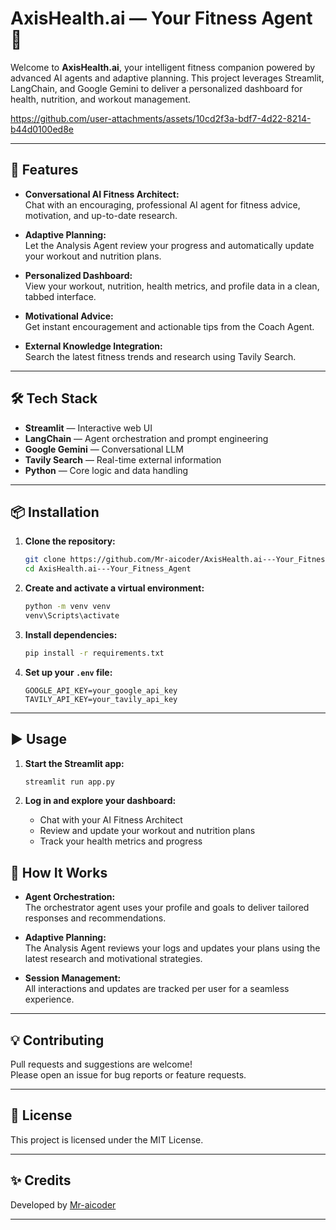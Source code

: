 # AxisHealth.ai — Your Fitness Agent 🤖

Welcome to **AxisHealth.ai**, your intelligent fitness companion powered by advanced AI agents and adaptive planning. This project leverages Streamlit, LangChain, and Google Gemini to deliver a personalized dashboard for health, nutrition, and workout management.

https://github.com/user-attachments/assets/10cd2f3a-bdf7-4d22-8214-b44d0100ed8e

---

## 🚀 Features

- **Conversational AI Fitness Architect:**  
  Chat with an encouraging, professional AI agent for fitness advice, motivation, and up-to-date research.

- **Adaptive Planning:**  
  Let the Analysis Agent review your progress and automatically update your workout and nutrition plans.

- **Personalized Dashboard:**  
  View your workout, nutrition, health metrics, and profile data in a clean, tabbed interface.

- **Motivational Advice:**  
  Get instant encouragement and actionable tips from the Coach Agent.

- **External Knowledge Integration:**  
  Search the latest fitness trends and research using Tavily Search.

---

## 🛠️ Tech Stack

- **Streamlit** — Interactive web UI
- **LangChain** — Agent orchestration and prompt engineering
- **Google Gemini** — Conversational LLM
- **Tavily Search** — Real-time external information
- **Python** — Core logic and data handling

---

## 📦 Installation

1. **Clone the repository:**
   ```bash
   git clone https://github.com/Mr-aicoder/AxisHealth.ai---Your_Fitness_Agent.git
   cd AxisHealth.ai---Your_Fitness_Agent
   ```

2. **Create and activate a virtual environment:**
   ```bash
   python -m venv venv
   venv\Scripts\activate
   ```

3. **Install dependencies:**
   ```bash
   pip install -r requirements.txt
   ```

4. **Set up your `.env` file:**
   ```
   GOOGLE_API_KEY=your_google_api_key
   TAVILY_API_KEY=your_tavily_api_key
   ```

---

## ▶️ Usage

1. **Start the Streamlit app:**
   ```bash
   streamlit run app.py
   ```

2. **Log in and explore your dashboard:**
   - Chat with your AI Fitness Architect
   - Review and update your workout and nutrition plans
   - Track your health metrics and progress



## 🧠 How It Works

- **Agent Orchestration:**  
  The orchestrator agent uses your profile and goals to deliver tailored responses and recommendations.

- **Adaptive Planning:**  
  The Analysis Agent reviews your logs and updates your plans using the latest research and motivational strategies.

- **Session Management:**  
  All interactions and updates are tracked per user for a seamless experience.

---

## 💡 Contributing

Pull requests and suggestions are welcome!  
Please open an issue for bug reports or feature requests.

---

## 📜 License

This project is licensed under the MIT License.

---

## ✨ Credits

Developed by [Mr-aicoder](https://github.com/Mr-aicoder)  


---
